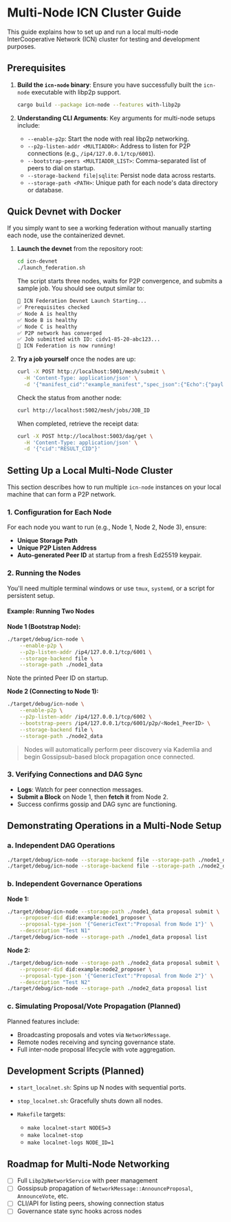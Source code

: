 # Multi-Node ICN Cluster Guide

This guide explains how to set up and run a local multi-node InterCooperative Network (ICN) cluster for testing and development purposes.

## Prerequisites

1. **Build the `icn-node` binary**: Ensure you have successfully built the `icn-node` executable with libp2p support.

   ```bash
   cargo build --package icn-node --features with-libp2p
   ```

2. **Understanding CLI Arguments**: Key arguments for multi-node setups include:

   * `--enable-p2p`: Start the node with real libp2p networking.
   * `--p2p-listen-addr <MULTIADDR>`: Address to listen for P2P connections (e.g., `/ip4/127.0.0.1/tcp/6001`).
   * `--bootstrap-peers <MULTIADDR_LIST>`: Comma-separated list of peers to dial on startup.
   * `--storage-backend file|sqlite`: Persist node data across restarts.
   * `--storage-path <PATH>`: Unique path for each node's data directory or database.

## Quick Devnet with Docker

If you simply want to see a working federation without manually starting each node, use the containerized devnet.

1. **Launch the devnet** from the repository root:
   ```bash
   cd icn-devnet
   ./launch_federation.sh
   ```
   The script starts three nodes, waits for P2P convergence, and submits a sample job. You should see output similar to:
   ```bash
   🚀 ICN Federation Devnet Launch Starting...
   ✅ Prerequisites checked
   ✅ Node A is healthy
   ✅ Node B is healthy
   ✅ Node C is healthy
   ✅ P2P network has converged
   ✅ Job submitted with ID: cidv1-85-20-abc123...
   🎉 ICN Federation is now running!
   ```
2. **Try a job yourself** once the nodes are up:
   ```bash
   curl -X POST http://localhost:5001/mesh/submit \
     -H 'Content-Type: application/json' \
     -d '{"manifest_cid":"example_manifest","spec_json":{"Echo":{"payload":"hello federation"}},"cost_mana":50}'
   ```
   Check the status from another node:
   ```bash
   curl http://localhost:5002/mesh/jobs/JOB_ID
   ```
   When completed, retrieve the receipt data:
   ```bash
   curl -X POST http://localhost:5003/dag/get \
     -H 'Content-Type: application/json' \
     -d '{"cid":"RESULT_CID"}'
   ```

## Setting Up a Local Multi-Node Cluster

This section describes how to run multiple `icn-node` instances on your local machine that can form a P2P network.

### 1. Configuration for Each Node

For each node you want to run (e.g., Node 1, Node 2, Node 3), ensure:

* **Unique Storage Path**
* **Unique P2P Listen Address**
* **Auto-generated Peer ID** at startup from a fresh Ed25519 keypair.

### 2. Running the Nodes

You'll need multiple terminal windows or use `tmux`, `systemd`, or a script for persistent setup.

#### Example: Running Two Nodes

**Node 1 (Bootstrap Node):**

```bash
./target/debug/icn-node \
    --enable-p2p \
    --p2p-listen-addr /ip4/127.0.0.1/tcp/6001 \
    --storage-backend file \
    --storage-path ./node1_data
```

Note the printed Peer ID on startup.

**Node 2 (Connecting to Node 1):**

```bash
./target/debug/icn-node \
    --enable-p2p \
    --p2p-listen-addr /ip4/127.0.0.1/tcp/6002 \
    --bootstrap-peers /ip4/127.0.0.1/tcp/6001/p2p/<Node1_PeerID> \
    --storage-backend file \
    --storage-path ./node2_data
```

> Nodes will automatically perform peer discovery via Kademlia and begin Gossipsub-based block propagation once connected.

### 3. Verifying Connections and DAG Sync

* **Logs**: Watch for peer connection messages.
* **Submit a Block** on Node 1, then **fetch it** from Node 2.
* Success confirms gossip and DAG sync are functioning.

## Demonstrating Operations in a Multi-Node Setup

### a. Independent DAG Operations

```bash
./target/debug/icn-node --storage-backend file --storage-path ./node1_data demo
./target/debug/icn-node --storage-backend file --storage-path ./node2_data demo
```

### b. Independent Governance Operations

**Node 1:**

```bash
./target/debug/icn-node --storage-path ./node1_data proposal submit \
    --proposer-did did:example:node1_proposer \
    --proposal-type-json '{"GenericText":"Proposal from Node 1"}' \
    --description "Test N1"
./target/debug/icn-node --storage-path ./node1_data proposal list
```

**Node 2:**

```bash
./target/debug/icn-node --storage-path ./node2_data proposal submit \
    --proposer-did did:example:node2_proposer \
    --proposal-type-json '{"GenericText":"Proposal from Node 2"}' \
    --description "Test N2"
./target/debug/icn-node --storage-path ./node2_data proposal list
```

### c. Simulating Proposal/Vote Propagation (Planned)

Planned features include:

* Broadcasting proposals and votes via `NetworkMessage`.
* Remote nodes receiving and syncing governance state.
* Full inter-node proposal lifecycle with vote aggregation.

## Development Scripts (Planned)

* `start_localnet.sh`: Spins up N nodes with sequential ports.
* `stop_localnet.sh`: Gracefully shuts down all nodes.
* `Makefile` targets:

  * `make localnet-start NODES=3`
  * `make localnet-stop`
  * `make localnet-logs NODE_ID=1`

## Roadmap for Multi-Node Networking

* [ ] Full `Libp2pNetworkService` with peer management
* [ ] Gossipsub propagation of `NetworkMessage::AnnounceProposal`, `AnnounceVote`, etc.
* [ ] CLI/API for listing peers, showing connection status
* [ ] Governance state sync hooks across nodes
